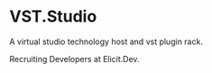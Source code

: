# VST.Studio

A virtual studio technology host and vst plugin rack.

Recruiting Developers at Elicit.Dev.

